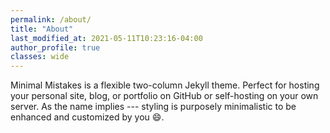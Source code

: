 ```yaml
---
permalink: /about/
title: "About"
last_modified_at: 2021-05-11T10:23:16-04:00
author_profile: true
classes: wide
---
```


Minimal Mistakes is a flexible two-column Jekyll theme. Perfect for hosting your personal site, blog, or portfolio on GitHub or self-hosting on your own server. As the name implies --- styling is purposely minimalistic to be enhanced and customized by you :smile:.
